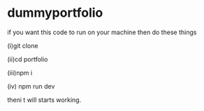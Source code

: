 # dummyportfolio
if you want this code to run on your machine then do these things

(i)git clone </repoistory>

(ii)cd portfolio

(iii)npm i 

(iv) npm run dev 

theni t will starts working.

